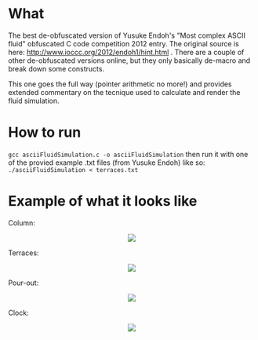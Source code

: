 # What

The best de-obfuscated version of Yusuke Endoh's "Most complex ASCII fluid" obfuscated C code competition 2012 entry.
The original source is here: http://www.ioccc.org/2012/endoh1/hint.html . There are a couple of other de-obfuscated versions online, but they only basically de-macro and break down some constructs.

This one goes the full way (pointer arithmetic no more!) and provides extended commentary on the tecnique used to calculate and render the fluid simulation.

# How to run
```gcc asciiFluidSimulation.c -o asciiFluidSimulation```
then run it with one of the provied example .txt files (from Yusuke Endoh) like so:
```./asciiFluidSimulation < terraces.txt```

# Example of what it looks like

Column:
<p align="center">
  <img src="https://raw.githubusercontent.com/davidedc/Ascii-fluid-simulation-deobfuscated/master/readme-images/column.gif">
</p>

Terraces:
<p align="center">
  <img src="https://raw.githubusercontent.com/davidedc/Ascii-fluid-simulation-deobfuscated/master/readme-images/terraces.gif">
</p>

Pour-out:
<p align="center">
  <img src="https://raw.githubusercontent.com/davidedc/Ascii-fluid-simulation-deobfuscated/master/readme-images/pour-out.gif">
</p>

Clock:
<p align="center">
  <img src="https://raw.githubusercontent.com/davidedc/Ascii-fluid-simulation-deobfuscated/master/readme-images/clock.gif">
</p>




